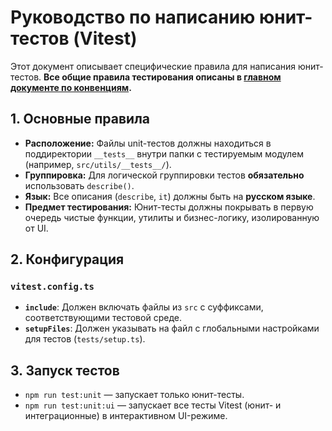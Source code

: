 # Руководство по написанию юнит-тестов (Vitest)

Этот документ описывает специфические правила для написания юнит-тестов. **Все общие правила тестирования описаны в [главном документе по конвенциям](../02_coding_conventions.md).**

## 1. Основные правила

-   **Расположение:** Файлы unit-тестов должны находиться в поддиректории `__tests__` внутри папки с тестируемым модулем (например, `src/utils/__tests__/`).
-   **Группировка:** Для логической группировки тестов **обязательно** использовать `describe()`.
-   **Язык:** Все описания (`describe`, `it`) должны быть на **русском языке**.
-   **Предмет тестирования:** Юнит-тесты должны покрывать в первую очередь чистые функции, утилиты и бизнес-логику, изолированную от UI.

## 2. Конфигурация

### `vitest.config.ts`
- **`include`**: Должен включать файлы из `src` с суффиксами, соответствующими тестовой среде.
- **`setupFiles`**: Должен указывать на файл с глобальными настройками для тестов (`tests/setup.ts`).

## 3. Запуск тестов

-   `npm run test:unit` — запускает только юнит-тесты.
-   `npm run test:unit:ui` — запускает все тесты Vitest (юнит- и интеграционные) в интерактивном UI-режиме. 